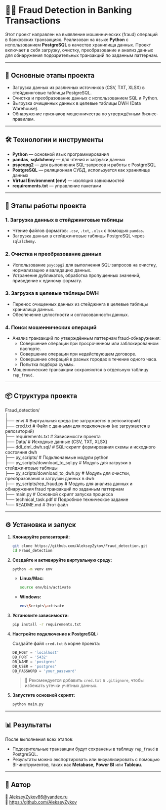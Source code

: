 # 🕵️‍♂️ Fraud Detection in Banking Transactions

Этот проект направлен на выявление мошеннических (fraud) операций в банковских транзакциях. Реализован на языке **Python** с использованием **PostgreSQL** в качестве хранилища данных. Проект включает в себя загрузку, очистку, преобразование и анализ данных для обнаружения подозрительных транзакций по заданным паттернам.

---

## 📌 Основные этапы проекта

- Загрузка данных из различных источников (CSV, TXT, XLSX) в стейджинговые таблицы PostgreSQL.
- Очистка и преобразование данных с использованием SQL и Python.
- Выгрузка очищенных данных в целевые таблицы DWH (Data Warehouse).
- Обнаружение признаков мошенничества по утверждённым бизнес-правилам.

---

## 🛠️ Технологии и инструменты

- **Python** — основной язык программирования
- **pandas**, **sqlalchemy** — для чтения и загрузки данных
- **psycopg2** — для выполнения SQL-запросов и работы с PostgreSQL
- **PostgreSQL** — реляционная СУБД, используется как хранилище данных
- **Virtual Environment (env)** — изоляция зависимостей
- **requirements.txt** — управление пакетами

---

## 🧩 Этапы работы проекта

### 1. Загрузка данных в стейджинговые таблицы
- Чтение файлов форматов: `.csv`, `.txt`, `.xlsx` с помощью `pandas`.
- Загрузка данных в стейджинговые таблицы PostgreSQL через `sqlalchemy`.

### 2. Очистка и преобразование данных
- Использование `psycopg2` для выполнения SQL-запросов на очистку, нормализацию и валидацию данных.
- Устранение дубликатов, обработка пропущенных значений, приведение к единому формату.

### 3. Загрузка в целевые таблицы DWH
- Перенос очищенных данных из стейджинга в целевые таблицы хранилища данных.
- Обеспечение целостности и согласованности данных.

### 4. Поиск мошеннических операций
- Анализ транзакций по утверждённым паттернам fraud-обнаружения:
  - Совершение операции при просроченном или заблокированном паспорте.
  - Совершение операции при недействующем договоре.
  - Совершение операций в разных городах в течение одного часа.
  - Попытка подбора суммы.
- Мошеннические транзакции сохраняются в отдельную таблицу `rep_fraud`.

---

## 📦 Структура проекта

Fraud_detection/   
│    
├── env/ # Виртуальная среда (не загружается в репозиторий)      
├── cred.txt # Файл с данными для подключения (не загружается в репозиторий)    
├── requirements.txt # Зависимости проекта   
├── Data/ # Исходные данные (CSV, TXT, XLSX)   
├── ddl_dml_dwh.sql/ # SQL-скрипт формирования схемы и исходного состояния dwh   
├── py_scripts/ # Подключаемые модули python      
├── py_scripts/download_to_sql.py # Модуль для загрузки в стейджинговые таблицы        
├── py_scripts/download_to_dwh.py # Модуль для очистки, преобразования и загрузки данных в dwh       
├── py_scripts/rep_fraud.py # Модуль для анализа данных и обнаружения fraud транзакций по заданным паттернам      
├── main.py # Основной скрипт запуска процесса       
└── technical_task.pdf # Подробное техническое задание     
└── README.md # Этот файл    

---

## ⚙️ Установка и запуск

1. **Клонируйте репозиторий:**
   ```bash
   git clone https://github.com/AlekseyZykov/Fraud_detection.git
   cd Fraud_detection
   ```

2. **Создайте и активируйте виртуальную среду:**
   ```bash
   python -m venv env
   ```
   - **Linux/Mac:**
     ```bash
     source env/bin/activate
     ```
   - **Windows:**
     ```bash
     env\Scripts\activate
     ```

3. **Установите зависимости:**
   ```bash
   pip install -r requirements.txt
   ```

4. **Настройте подключение к PostgreSQL:**

   Создайте файл `cred.txt` в корне проекта:
   ```python
   DB_HOST = 'localhost'
   DB_PORT = '5432'
   DB_NAME = 'postgres'
   DB_USER = 'postgres'
   DB_PASSWORD = 'your_password'
   ```

   > 🔐 Рекомендуется добавить `cred.txt` в `.gitignore`, чтобы избежать утечки учётных данных.

5. **Запустите основной скрипт:**
   ```bash
   python main.py
   ```

---

## 📊 Результаты

После выполнения всех этапов:
- Подозрительные транзакции будут сохранены в таблицу `rep_fraud` в PostgreSQL.
- Результаты можно экспортировать или визуализировать с помощью BI-инструментов, таких как **Metabase**, **Power BI** или **Tableau**.

---

## 🤝 Автор

📧 AlekseyZykov86@yandex.ru  
💼 https://github.com/AlekseyZykov